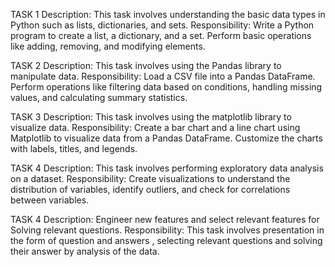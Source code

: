 TASK 1
Description:
This task involves understanding the basic data types in Python such as lists, dictionaries, and sets.
Responsibility:
Write a Python program to create a list, a dictionary, and a set. Perform basic operations like adding, removing, and modifying elements.

TASK 2
Description:
This task involves using the Pandas library to manipulate data.
Responsibility:
Load a CSV file into a Pandas DataFrame. Perform operations like filtering data based on conditions, handling missing values, and calculating summary
statistics.

TASK 3
Description:
This task involves using the matplotlib library to visualize data.
Responsibility:
Create a bar chart and a line chart using Matplotlib to visualize data from a Pandas DataFrame. Customize the charts with labels, titles, and legends.

TASK 4 
Description:
This task involves performing exploratory data analysis on a dataset.
Responsibility:
Create visualizations to understand the distribution of variables, identify outliers, and check for correlations between variables.

TASK 4
Description:
Engineer new features and select relevant features for Solving relevant questions.
Responsibility:
This task involves presentation in the form of question and answers , selecting relevant questions and solving their answer by analysis of the data.
